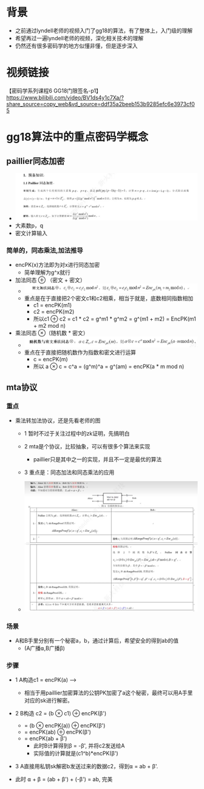 # 背景
- 之前通过lyndell老师的视频入门了gg18的算法，有了整体上，入门级的理解
- 希望再过一遍lyndell老师的视频，深化相关技术的理解
- 仍然还有很多密码学的地方似懂非懂，但是逐步深入

# 视频链接
【密码学系列课程6 GG18门限签名-p1】 https://www.bilibili.com/video/BV1ds4y1c7Xa/?share_source=copy_web&vd_source=ddf35a2beeb153b9285efc6e3973cf05

# gg18算法中的重点密码学概念

## paillier同态加密
- ![img_2.png](images/readMe/img_2.png)
- 大素数p，q
- 密文计算输入

### 简单的，同态乘法,加法推导
- encPK(x)方法即为对x进行同态加密 
  - 简单理解为g^x就行
- 加法同态 ⊕ （密文 + 密文）
  - ![img.png](images/readMe/img.png)
  - 重点是在于直接把2个密文c1和c2相乘，相当于就是，底数相同指数相加
    - c1 = encPK(m1)
    - c2 = encPK(m2)
    - 所以c1 ⊕ c2 = c1 * c2 = g^m1 * g^m2 = g^(m1 + m2) = EncPK(m1 + m2 mod n)
- 乘法同态 ⊗（随机数 * 密文）
  - ![img_1.png](images/readMe/img_1.png)
  - 重点在于直接把随机数作为指数和密文进行运算
    - c = encPK(m) 
    - 所以 a ⊗ c = c^a = (g^m)^a = g^(am) = encPK(a * m mod n) 

## mta协议
### 重点
- 乘法转加法协议，还是先看老师的图
  - 1 暂时不过于关注过程中的zk证明，先搞明白

  - 2 mta是个协议，比较抽象，可以有很多个算法来实现
    - paillier只是其中之一的实现，并且不一定是最优的算法
  - 3 重点是：同态加法和同态乘法的应用
  - ![img_3.png](images/readMe/img_3.png)
### 场景
- A和B手里分别有一个秘密a，b，通过计算后，希望安全的得到ab的值
  - (A广播⍺,B广播β)

### 步骤
- 1 A构造c1 = encPK(a) —>
  - 相当于用paillier加密算法的公钥PK加密了a这个秘密，最终可以用A手里对应的sk进行解密。

- 2 B构造 c2 = (b ⊗ c1) ⊕ encPK(β') 
  - = (b ⊗ encPK(a)) ⊕ encPK(β') 
  - = encPK(ab) ⊕ encPK(β') 
  - = encPK(ab + β')
    - 此时B计算得到β = -β', 并将c2发送给A
    - 实际值的计算就是(c1^b)*encPK(β')

- 3 A直接用私钥sk解密b发送过来的数据c2，得到⍺ = ab + β'.

- 此时 ⍺ + β = (ab + β') + (-β') = ab, 完美
